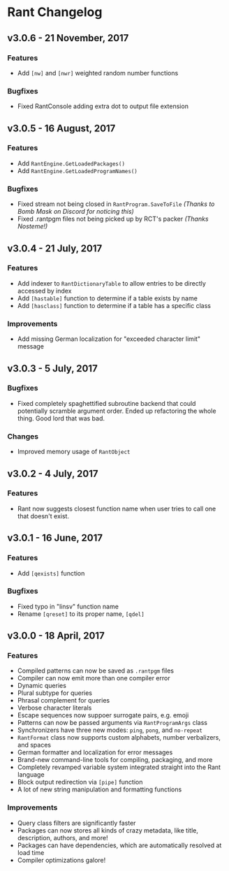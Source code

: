 # Rant Changelog

## v3.0.6 - 21 November, 2017

### Features
- Add `[nw]` and `[nwr]` weighted random number functions

### Bugfixes
- Fixed RantConsole adding extra dot to output file extension

## v3.0.5 - 16 August, 2017

### Features
- Add `RantEngine.GetLoadedPackages()`
- Add `RantEngine.GetLoadedProgramNames()`

### Bugfixes
- Fixed stream not being closed in `RantProgram.SaveToFile` _(Thanks to Bomb Mask on Discord for noticing this)_
- Fixed .rantpgm files not being picked up by RCT's packer _(Thanks Nosteme!)_

## v3.0.4 - 21 July, 2017

### Features
- Add indexer to `RantDictionaryTable` to allow entries to be directly accessed by index
- Add `[hastable]` function to determine if a table exists by name
- Add `[hasclass]` function to determine if a table has a specific class


### Improvements
- Add missing German localization for "exceeded character limit" message


## v3.0.3 - 5 July, 2017

### Bugfixes
- Fixed completely spaghettified subroutine backend that could potentially scramble argument order. Ended up refactoring the whole thing. Good lord that was bad.

### Changes
- Improved memory usage of `RantObject`

## v3.0.2 - 4 July, 2017

### Features
- Rant now suggests closest function name when user tries to call one that doesn't exist.

## v3.0.1 - 16 June, 2017

### Features
- Add `[qexists]` function

### Bugfixes
- Fixed typo in "linsv" function name
- Rename `[qreset]` to its proper name, `[qdel]`

## v3.0.0 - 18 April, 2017

### Features

- Compiled patterns can now be saved as `.rantpgm` files
- Compiler can now emit more than one compiler error
- Dynamic queries
- Plural subtype for queries
- Phrasal complement for queries
- Verbose character literals
- Escape sequences now suppoer surrogate pairs, e.g. emoji
- Patterns can now be passed arguments via `RantProgramArgs` class
- Synchronizers have three new modes: `ping`, `pong`, and `no-repeat`
- `RantFormat` class now supports custom alphabets, number verbalizers, and spaces
- German formatter and localization for error messages
- Brand-new command-line tools for compiling, packaging, and more
- Completely revamped variable system integrated straight into the Rant language
- Block output redirection via `[pipe]` function
- A lot of new string manipulation and formatting functions

### Improvements
- Query class filters are significantly faster
- Packages can now stores all kinds of crazy metadata, like title, description, authors, and more!
- Packages can have dependencies, which are automatically resolved at load time
- Compiler optimizations galore!